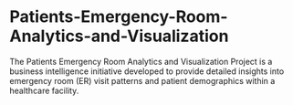 # Patients-Emergency-Room-Analytics-and-Visualization
The Patients Emergency Room Analytics and Visualization Project is a business intelligence initiative developed to provide detailed insights into emergency room (ER) visit patterns and patient demographics within a healthcare facility.
